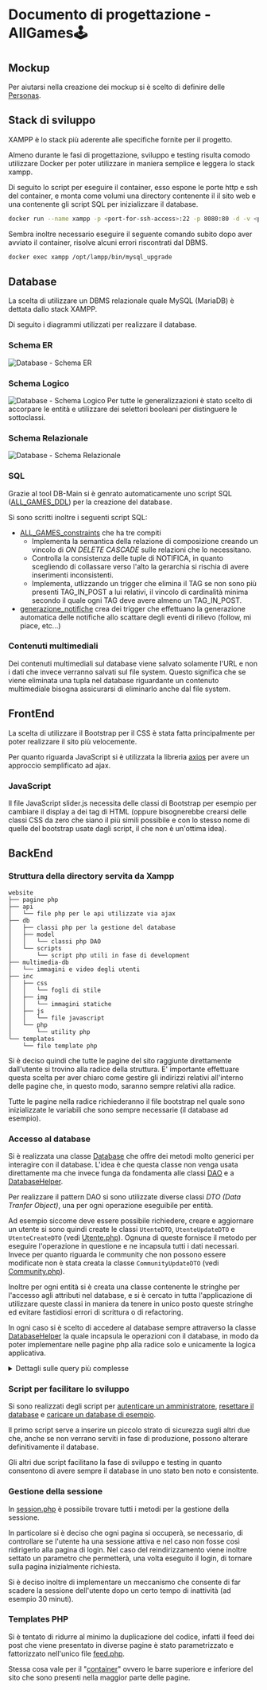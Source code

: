 # Documento di progettazione - **AllGames🕹️**


## Mockup
Per aiutarsi nella creazione dei mockup si è scelto di definire delle [Personas](Personas.md). 


## Stack di sviluppo
XAMPP è lo stack più aderente alle specifiche fornite per il progetto.

Almeno durante le fasi di progettazione, sviluppo e testing risulta comodo utilizzare Docker per poter utilizzare in maniera semplice e leggera lo stack xampp.

Di seguito lo script per eseguire il container, esso espone le porte http e ssh del container, e monta come volumi una directory contenente il il sito web e una contenente gli script SQL per inizializzare il database.
```sh
docker run --name xampp -p <port-for-ssh-access>:22 -p 8080:80 -d -v <path-to-website-folder>:/www -v <path-to-db-sql-scripts-folder>:/allgames/db/scripts -v <path-to-sample-data-folder>:/allgames/sample-data tomsik68/xampp
```

Sembra inoltre necessario eseguire il seguente comando subito dopo aver avviato il container, risolve alcuni errori riscontrati dal DBMS.
```sh
docker exec xampp /opt/lampp/bin/mysql_upgrade
```


## Database

La scelta di utilizzare un DBMS relazionale quale MySQL (MariaDB) è dettata dallo stack XAMPP.

Di seguito i diagrammi utilizzati per realizzare il database.

### Schema ER
![Database - Schema ER](./img/db/Schema%20ER.png)

### Schema Logico
![Database - Schema Logico](./img/db/Schema%20Logico.png)
Per tutte le generalizzazioni è stato scelto di accorpare le entità e utilizzare dei selettori booleani per distinguere le sottoclassi.

### Schema Relazionale
![Database - Schema Relazionale](./img/db/Schema%20Relazionale.png)

### SQL
Grazie al tool DB-Main si è genrato automaticamente uno script SQL ([ALL_GAMES_DDL](../db/ALL_GAMES_DDL.sql)) per la creazione del database.

Si sono scritti inoltre i seguenti script SQL:
- [ALL_GAMES_constraints](../db/ALL_GAMES_constraints.sql) che ha tre compiti
    - Implementa la semantica della relazione di composizione creando un vincolo di *ON DELETE CASCADE* sulle relazioni che lo necessitano.
    - Controlla la consistenza delle tuple di NOTIFICA, in quanto scegliendo di collassare verso l'alto la gerarchia si rischia di avere inserimenti inconsistenti.
    - Implementa, utlizzando un trigger che elimina il TAG se non sono più presenti TAG_IN_POST a lui relativi, il vincolo di cardinalità minima secondo il quale ogni TAG deve avere almeno un TAG_IN_POST.
- [generazione_notifiche](../db/generazione_notifiche.sql) crea dei trigger che effettuano la generazione automatica delle notifiche allo scattare degli eventi di rilievo (follow, mi piace, etc...)

### Contenuti multimediali
Dei contenuti multimediali sul database viene salvato solamente l'URL e non i dati che invece verranno salvati sul file system.
Questo significa che se viene eliminata una tupla nel database riguardante un contenuto multimediale bisogna assicurarsi di eliminarlo anche dal file system.

## FrontEnd

La scelta di utilizzare il Bootstrap per il CSS è stata fatta principalmente per poter realizzare il sito più velocemente.

Per quanto riguarda JavaScript si è utilizzata la libreria [axios](https://axios-http.com) per avere un approccio semplificato ad ajax.

### JavaScript

Il file JavaScript slider.js necessita delle classi di Bootstrap per esempio per cambiare il display a dei tag di HTML 
(oppure bisognerebbe crearsi delle classi CSS da zero che siano il più simili possibile e con lo stesso nome di quelle del bootstrap usate dagli script, il che non è un'ottima idea).

## BackEnd

### Struttura della directory servita da Xampp
```
website
├── pagine php
├── api
│   └── file php per le api utilizzate via ajax
├── db
│   ├── classi php per la gestione del database
│   ├── model
│   │   └── classi php DAO
│   └── scripts
│       └── script php utili in fase di development
├── multimedia-db
│   └── immagini e video degli utenti
├── inc
│   ├── css
│   │   └── fogli di stile
│   ├── img
│   │   └── immagini statiche
│   ├── js
│   │   └── file javascript
│   └── php
│       └── utility php
└── templates
    └── file template php
```

Si è deciso quindi che tutte le pagine del sito raggiunte direttamente dall'utente si trovino alla radice della struttura. E' importante effettuare questa scelta per aver chiaro come gestire gli indirizzi relativi all'interno delle pagine che, in questo modo, saranno sempre relativi alla radice.

Tutte le pagine nella radice richiederanno il file bootstrap nel quale sono inizializzate le variabili che sono sempre necessarie (il database ad esempio).

### Accesso al database
Si è realizzata una classe [Database](../website/db/Database.php) che offre dei metodi molto generici per interagire con il database. L'idea è che questa classe non venga usata direttamente ma che invece funga da fondamenta alle classi [DAO](../website/db/model) e a [DatabaseHelper](../website/db/DatabaseHelper.php).

Per realizzare il pattern DAO si sono utilizzate diverse classi *DTO (Data Tranfer Object)*, una per ogni operazione eseguibile per entità.

Ad esempio siccome deve essere possibile richiedere, creare e aggiornare un utente si sono quindi create le classi `UtenteDTO`, `UtenteUpdateDTO` e `UtenteCreateDTO` (vedi [Utente.php](../website/db/model/Utente.php)). Ognuna di queste fornisce il metodo per eseguire l'operazione in questione e ne incapsula tutti i dati necessari.
Invece per quanto riguarda le community che non possono essere modificate non è stata creata la classe `CommunityUpdateDTO` (vedi [Community.php](../website/db/model/Community.php)).

Inoltre per ogni entità si è creata una classe contenente le stringhe per l'accesso agli attributi nel database, e si è cercato in tutta l'applicazione di utilizzare queste classi in maniera da tenere in unico posto queste stringhe ed evitare fastidiosi errori di scrittura o di refactoring.

In ogni caso si è scelto di accedere al database sempre attraverso la classe [DatabaseHelper](../website/db/DatabaseHelper.php) la quale incapsula le operazioni con il database, in modo da poter implementare nelle pagine php alla radice solo e unicamente la logica applicativa.

<details>
<summary> Dettagli sulle query più complesse </summary>

Per quanto riguarda le query più complesse, come quelle che necessitano join su più tabelle, oppure per quelle operazioni per cui si vuole il massimo delle prestazioni, è possibile scrivere manualmente la query ed eseguirla sulla classe [Database](../website/db/Database.php), si noti però che fintanto che è possibile selezionare gli attributi di solo un'entità allora è anche possibile trasformare il risultato nel rispettivo DTO.

Si prenda come esempio la seguente [operazione](../website/db/DatabaseHelper.php#L91) di **DatabaseHelper** per ottenere i contenuti multimediali di un dato post:
```php
public function getContenutiMultimedialiOfPost(PostDTO $post): array {

    $query = "SELECT C.*
        FROM ".Schemas::POST->value." P
        JOIN ".Schemas::CONTENUTO_MULTIMEDIALE_POST->value." C
        ON(P.".PostKeys::id." = C.".ContenutoMultimedialePostKeys::post.")
        WHERE P.".PostKeys::id." = ?
        ORDER BY C.".ContenutoMultimedialePostKeys::ordine." ASC";

    $rows = $this->db->executeQuery($query, array($post->id));

    return array_map(function($row) {
        return ContenutoMultimedialePostDTO::fromDBRow($row);
    }, $rows);
}
```
È possibile gestire i join, le condizioni e l'ordinamento senza rinunciare all'utilizzo del DTO che permette di utilizzare le classi php al posto degli array associativi che non sono tipizzati e quindi maggiormente esposti ad errori.

</details>

### Script per facilitare lo sviluppo
Si sono realizzati degli script per [autenticare un amministratore](../website/db/scripts/authenticateAdmin.php), [resettare il database](../website/db/scripts/resetDB.php) e [caricare un database di esempio](../website/db/scripts/loadSampleDB.php).

Il primo script serve a inserire un piccolo strato di sicurezza sugli altri due che, anche se non verrano serviti in fase di produzione, possono alterare definitivamente il database.

Gli altri due script facilitano la fase di sviluppo e testing in quanto consentono di avere sempre il database in uno stato ben noto e consistente.

### Gestione della sessione
In [session.php](../website/inc/php/session.php) è possibile trovare tutti i metodi per la gestione della sessione.

In particolare si è deciso che ogni pagina si occuperà, se necessario, di controllare se l'utente ha una sessione attiva e nel caso non fosse così ridirigerlo alla pagina di login. Nel caso del reindirizzamento viene inoltre settato un parametro che permetterà, una volta eseguito il login, di tornare sulla pagina inizialmente richiesta.

Si è deciso inoltre di implementare un meccanismo che consente di far scadere la sessione dell'utente dopo un certo tempo di inattività (ad esempio 30 minuti).

### Templates PHP
Si è tentato di ridurre al minimo la duplicazione del codice, infatti il feed dei post che viene presentato in diverse pagine è stato parametrizzato e fattorizzato nell'unico file [feed.php](../website/templates/feed.php).

Stessa cosa vale per il "[container](../website/templates/container.php)" ovvero le barre superiore e inferiore del sito che sono presenti nella maggior parte delle pagine.
